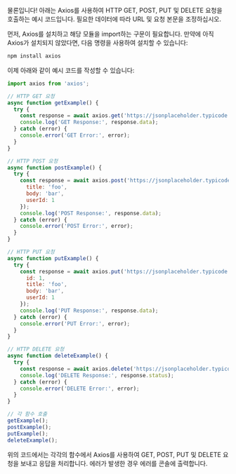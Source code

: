물론입니다! 아래는 Axios를 사용하여 HTTP GET, POST, PUT 및 DELETE 요청을 호출하는 예시 코드입니다. 필요한 데이터에 따라 URL 및 요청 본문을 조정하십시오.

먼저, Axios를 설치하고 해당 모듈을 import하는 구문이 필요합니다. 만약에 아직 Axios가 설치되지 않았다면, 다음 명령을 사용하여 설치할 수 있습니다:

```bash
npm install axios
```

이제 아래와 같이 예시 코드를 작성할 수 있습니다:

```javascript
import axios from 'axios';

// HTTP GET 요청
async function getExample() {
  try {
    const response = await axios.get('https://jsonplaceholder.typicode.com/posts/1');
    console.log('GET Response:', response.data);
  } catch (error) {
    console.error('GET Error:', error);
  }
}

// HTTP POST 요청
async function postExample() {
  try {
    const response = await axios.post('https://jsonplaceholder.typicode.com/posts', {
      title: 'foo',
      body: 'bar',
      userId: 1
    });
    console.log('POST Response:', response.data);
  } catch (error) {
    console.error('POST Error:', error);
  }
}

// HTTP PUT 요청
async function putExample() {
  try {
    const response = await axios.put('https://jsonplaceholder.typicode.com/posts/1', {
      id: 1,
      title: 'foo',
      body: 'bar',
      userId: 1
    });
    console.log('PUT Response:', response.data);
  } catch (error) {
    console.error('PUT Error:', error);
  }
}

// HTTP DELETE 요청
async function deleteExample() {
  try {
    const response = await axios.delete('https://jsonplaceholder.typicode.com/posts/1');
    console.log('DELETE Response:', response.status);
  } catch (error) {
    console.error('DELETE Error:', error);
  }
}

// 각 함수 호출
getExample();
postExample();
putExample();
deleteExample();
```

위의 코드에서는 각각의 함수에서 Axios를 사용하여 GET, POST, PUT 및 DELETE 요청을 보내고 응답을 처리합니다. 에러가 발생한 경우 에러를 콘솔에 출력합니다.